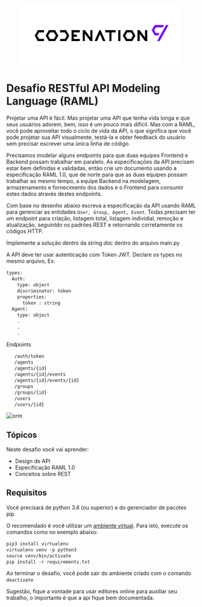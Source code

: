 <h1 align=center>
<img src="https://raw.githubusercontent.com/jgsneves/desafioCodenation/master/codenation.png" />
</h1>

# Desafio RESTful API Modeling Language (RAML)

Projetar uma API é fácil. Mas projetar uma API que tenha vida longa e que seus usuários 
adorem, bem, isso é um pouco mais difícil. Mas com a RAML, você pode aproveitar todo o 
ciclo de vida da API, o que significa que você pode projetar sua API visualmente, 
testá-la e obter feedback do usuário sem precisar escrever uma única linha de código.

Precisamos modelar alguns endpoints para que duas equipes Frontend e Backend possam trabalhar em paralelo. As especificações
da API precisam estar bem definidas e validadas, então crie um documento usando a especificação RAML 1.0, que de norte
para que as duas equipes possam trabalhar ao mesmo tempo, a equipe Backend na modelagem, armazenamento e fornecimento dos dados
e o Frontend para consumir estes dados através destes endpoints.


Com base no desenho abaixo escreva a especificação da API usando RAML para gerenciar as entidades
`User, Group, Agent, Event`. Todas precisam ter um endpoint para criação, listagem total, 
listagem individial, remoção e atualização, seguintdo os padrões REST e retornando corretamente os 
códigos HTTP.

Implemente a solução dentro da string _doc_ dentro do arquivo main.py

A API deve ter usar autenticação com Token JWT.
Declare os types no mesmo arquivo, Ex:

    types:
      Auth:
        type: object
        discriminator: token
        properties:
          token : string
      Agent:
        type: object
        .
        .
        .
    

 Endpoints
 
       /auth/token
       /agents
       /agents/{id}
       /agents/{id}/events
       /agents/{id}/events/{id}
       /groups
       /groups/{id}
       /users
       /users/{id}

![orm](https://codenation-challenges.s3-us-west-1.amazonaws.com/python-12/Challenge.png)
## Tópicos

Neste desafio você vai aprender:

- Design de API
- Especificação RAML 1.0
- Conceitos sobre REST



## Requisitos

Você precisará de python 3.6 (ou superior) e do gerenciador de pacotes pip.

O recomendado é você utilizar um [ambiente virtual](https://pythonacademy.com.br/blog/python-e-virtualenv-como-programar-em-ambientes-virtuais). Para isto, execute os comandos como no exemplo abaixo:

    pip3 install virtualenv
    virtualenv venv -p python3
    source venv/bin/activate 
    pip install -r requirements.txt

Ao terminar o desafio, você pode sair do ambiente criado com o comando `deactivate`

Sugestão, fique a vontade para usar editores online para auxiliar seu trabalho, o importante é que a api fique bem documentada.
